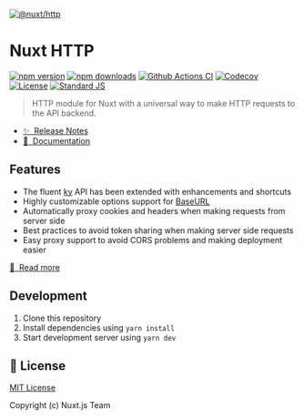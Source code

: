 [![@nuxt/http](https://http.nuxtjs.org/preview.png)](https://http.nuxtjs.org)

# Nuxt HTTP

[![npm version][npm-version-src]][npm-version-href]
[![npm downloads][npm-downloads-src]][npm-downloads-href]
[![Github Actions CI][github-actions-ci-src]][github-actions-ci-href]
[![Codecov][codecov-src]][codecov-href]
[![License][license-src]][license-href]
[![Standard JS][standard-js-src]][standard-js-href]

> HTTP module for Nuxt with a universal way to make HTTP requests to the API backend.

- [✨ &nbsp;Release Notes](https://http.nuxtjs.org/releases)
- [📖 &nbsp;Documentation](https://http.nuxtjs.org)

## Features

- The fluent [ky](https://github.com/sindresorhus/ky) API has been extended with enhancements and shortcuts
- Highly customizable options support for [BaseURL](https://http.nuxtjs.org/options#baseurl)
- Automatically proxy cookies and headers when making requests from server side
- Best practices to avoid token sharing when making server side requests
- Easy proxy support to avoid CORS problems and making deployment easier

[📖 &nbsp;Read more](https://http.nuxtjs.org)

## Development

1. Clone this repository
2. Install dependencies using `yarn install`
3. Start development server using `yarn dev`

## 📑 License

[MIT License](./LICENSE)

Copyright (c) Nuxt.js Team

<!-- Badges -->
[npm-version-src]: https://flat.badgen.net/npm/v/@nuxt/http
[npm-version-href]: https://npmjs.com/package/@nuxt/http
[npm-downloads-src]: https://flat.badgen.net/npm/dm/@nuxt/http
[npm-downloads-href]: https://npmjs.com/package/@nuxt/http
[github-actions-ci-src]: https://github.com/nuxt/http/workflows/ci/badge.svg
[github-actions-ci-href]: https://github.com/nuxt/http/actions?query=workflow%3Aci
[checks-src]: https://flat.badgen.net/github/checks/nuxt/http/master
[checks-href]: https://github.com/nuxt/http/actions
[codecov-src]: https://flat.badgen.net/codecov/c/github/nuxt/http
[codecov-href]: https://codecov.io/gh/nuxt/http
[standard-js-src]: https://img.shields.io/badge/code_style-standard-brightgreen.svg?style=flat-square
[standard-js-href]: https://standardjs.com
[license-src]: https://img.shields.io/npm/l/@nuxt/http.svg
[license-href]: https://npmjs.com/package/@nuxt/http
